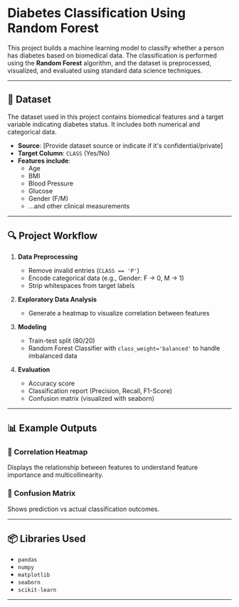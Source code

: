 # Diabetes Classification Using Random Forest

This project builds a machine learning model to classify whether a person has diabetes based on biomedical data. The classification is performed using the **Random Forest** algorithm, and the dataset is preprocessed, visualized, and evaluated using standard data science techniques.

---

## 📁 Dataset

The dataset used in this project contains biomedical features and a target variable indicating diabetes status. It includes both numerical and categorical data.

- **Source**: [Provide dataset source or indicate if it's confidential/private]
- **Target Column**: `CLASS` (Yes/No)
- **Features include**:
  - Age
  - BMI
  - Blood Pressure
  - Glucose
  - Gender (F/M)
  - ...and other clinical measurements

---

## 🔍 Project Workflow

1. **Data Preprocessing**
   - Remove invalid entries (`CLASS == 'P'`)
   - Encode categorical data (e.g., Gender: F → 0, M → 1)
   - Strip whitespaces from target labels

2. **Exploratory Data Analysis**
   - Generate a heatmap to visualize correlation between features

3. **Modeling**
   - Train-test split (80/20)
   - Random Forest Classifier with `class_weight='balanced'` to handle imbalanced data

4. **Evaluation**
   - Accuracy score
   - Classification report (Precision, Recall, F1-Score)
   - Confusion matrix (visualized with seaborn)

---

## 📊 Example Outputs

### 🔸 Correlation Heatmap

Displays the relationship between features to understand feature importance and multicollinearity.

### 🔸 Confusion Matrix

Shows prediction vs actual classification outcomes.

---

## 📦 Libraries Used

- `pandas`
- `numpy`
- `matplotlib`
- `seaborn`
- `scikit-learn`

---
